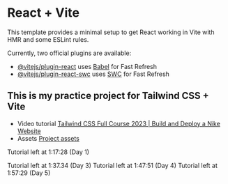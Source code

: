 # React + Vite

This template provides a minimal setup to get React working in Vite with HMR and some ESLint rules.

Currently, two official plugins are available:

- [@vitejs/plugin-react](https://github.com/vitejs/vite-plugin-react/blob/main/packages/plugin-react/README.md) uses [Babel](https://babeljs.io/) for Fast Refresh
- [@vitejs/plugin-react-swc](https://github.com/vitejs/vite-plugin-react-swc) uses [SWC](https://swc.rs/) for Fast Refresh

## This is my practice project for Tailwind CSS + Vite

- Video tutorial [Tailwind CSS Full Course 2023 | Build and Deploy a Nike Website](https://www.youtube.com/watch?v=tS7upsfuxmo&t=2978s)
- Assets [Project assets](https://drive.google.com/file/d/1ccqjc8gJ7CLvXT_vUhVT4Gmys-Ze13FK/view)

Tutorial left at 1:17:28 (Day 1)

Tutorial left at 1:37.34 (Day 3)
Tutorial left at 1:47:51 (Day 4)
Tutorial left at 1:57:29 (Day 5)
